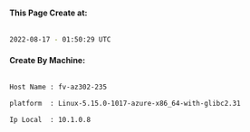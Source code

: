 
   
#### This Page Create at:

```bash

2022-08-17 - 01:50:29 UTC

```

#### Create By Machine:

```bash

Host Name : fv-az302-235

platform  : Linux-5.15.0-1017-azure-x86_64-with-glibc2.31

Ip Local  : 10.1.0.8

```

